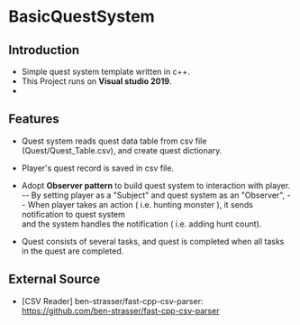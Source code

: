 
# BasicQuestSystem

## Introduction
- Simple quest system template written in c++.
- This Project runs on **Visual studio 2019**.
- 
## Features
- Quest system reads quest data table from csv file (Quest/Quest_Table.csv), and create quest dictionary.

-  Player's quest record is saved in csv file.

- Adopt **Observer pattern** to build quest system to interaction with player.
	-- By setting player as a "Subject" and quest system as an "Observer", 
	-- When player takes an action ( i.e. hunting monster ), it  sends notification to quest system<br>and the system handles  the notification ( i.e. adding hunt count).

- Quest consists of several tasks, and quest is completed when all tasks in the quest are completed.


## External Source
- [CSV Reader] ben-strasser/fast-cpp-csv-parser: https://github.com/ben-strasser/fast-cpp-csv-parser
